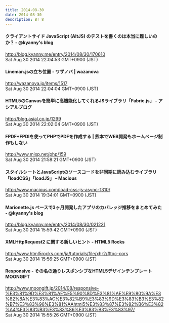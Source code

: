 ```yaml
---
title: 2014-08-30
date: 2014-08-30
description: B! 8
---
```


#### クライアントサイド JavaScript (AltJS) のテストを書くのは本当に難しいのか？ - @kyanny's blog
http://blog.kyanny.me/entry/2014/08/30/170610<br>
Sat Aug 30 2014 22:04:53 GMT+0900 (JST)<br>


#### Lineman.jsの立ち位置 - ワザノバ | wazanova
http://wazanova.jp/items/1517<br>
Sat Aug 30 2014 22:04:04 GMT+0900 (JST)<br>


#### HTML5のCanvasを簡単に高機能化してくれるJSライブラリ「Fabric.js」 - アシアルブログ
http://blog.asial.co.jp/1299<br>
Sat Aug 30 2014 22:02:04 GMT+0900 (JST)<br>


#### FPDF+FPDIを使ってPHPでPDFを作成する | 熊本でWEB開発もホームページ制作もしない
http://www.mixp.net/php/159<br>
Sat Aug 30 2014 21:58:21 GMT+0900 (JST)<br>


#### スタイルシートとJavaScriptのソースコードを非同期に読み込むライブラリ「loadCSS」「loadJS」 – Macious
http://www.macious.com/load-css-js-async-1310/<br>
Sat Aug 30 2014 19:34:01 GMT+0900 (JST)<br>


#### Marionette.js ベースで3ヶ月開発したアプリのカバレッジ推移をまとめてみた - @kyanny's blog
http://blog.kyanny.me/entry/2014/08/30/021221<br>
Sat Aug 30 2014 15:59:42 GMT+0900 (JST)<br>


#### XMLHttpRequest2 に関する新しいヒント - HTML5 Rocks
http://www.html5rocks.com/ja/tutorials/file/xhr2/#toc-cors<br>
Sat Aug 30 2014 15:56:25 GMT+0900 (JST)<br>


#### Responsive - その名の通りレスポンシブなHTML5デザインテンプレート MOONGIFT
http://www.moongift.jp/2014/08/responsive-%E3%81%9D%E3%81%AE%E5%90%8D%E3%81%AE%E9%80%9A%E3%82%8A%E3%83%AC%E3%82%B9%E3%83%9D%E3%83%B3%E3%82%B7%E3%83%96%E3%81%AAhtml5%E3%83%87%E3%82%B6%E3%82%A4%E3%83%B3%E3%83%86%E3%83%B3%E3%83%97/<br>
Sat Aug 30 2014 15:55:26 GMT+0900 (JST)<br>


